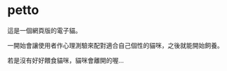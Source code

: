 # petto
<p>這是一個網頁版的電子貓。</p>
<p>一開始會讓使用者作心理測驗來配對適合自己個性的貓咪，之後就能開始飼養。</p>
<p>若是沒有好好餵食貓咪，貓咪會離開的喔...</p>
